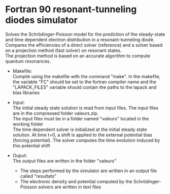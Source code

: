 # Fortran 90 resonant-tunneling diodes simulator  
  
Solves the Schrödinger-Poisson model for the prediction of the steady-state and time dependent electron distribution in a resonant-tunneling diode.  
Compares the efficiencies of a direct solver (reference) and a solver based on a projection method (fast solver) on resonant states.  
The projection method is based on an accurate algorithm to compute quantum resonances.  
  
- Makefile:  
Compile using the makefile with the command "make".
In the makefile, the variable "FC" should be set to the fortran compiler name and the "LAPACK_FILES" variable should contain the paths to the lapack and blas libraries   
  
- Input:  
The initial steady state solution is read from input files. The input files are in the compressed folder valeurs.zip.  
The input files must be in a folder named "valeurs" located in the working folder     
The time dependent solver is initialized at the initial steady state solution. At time t=0, a shift is applied to the external potential bias (forcing potential). The solver computes the time evolution induced by this potential shift
  
- Ouput:  
The output files are written in the folder "valeurs" 
  - The steps performed by the simulator are written in an output file called "resultats"
  - The electronic density and potential computed by the Schrödinger-Poisson solvers are written in text files
